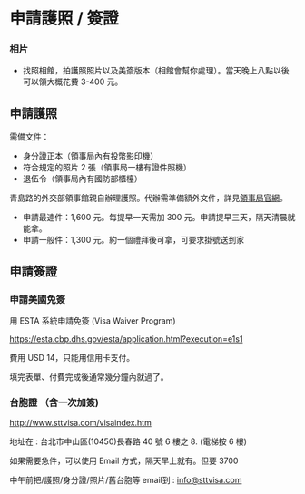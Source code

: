 
# 申請護照 / 簽證

### 相片

* 找照相館，拍護照照片以及美簽版本（相館會幫你處理）。當天晚上八點以後可以領大概花費 3-400 元。

## 申請護照

需備文件：

* 身分證正本（領事局內有投幣影印機）
* 符合規定的照片 2 張（領事局一樓有證件照機）
* 退伍令（領事局內有國防部櫃檯）

青島路的外交部領事館親自辦理護照。代辦需準備額外文件，詳見[領事局官網](http://www.boca.gov.tw/ct.asp?xItem=3935&CtNode=681&mp=1)。

* 申請最速件：1,600 元。每提早一天需加 300 元。申請提早三天，隔天清晨就能拿。
* 申請一般件：1,300 元。約一個禮拜後可拿，可要求掛號送到家

## 申請簽證

### 申請美國免簽

用 ESTA 系統申請免簽 (Visa Waiver Program)

<https://esta.cbp.dhs.gov/esta/application.html?execution=e1s1>

費用 USD 14，只能用信用卡支付。

填完表單、付費完成後通常幾分鐘內就過了。

### 台胞證 （含一次加簽)

<http://www.sttvisa.com/visaindex.htm>

地址在 : 台北市中山區(10450)長春路 40 號 6 樓之 8. (電梯按 6 樓)

如果需要急件，可以使用 Email 方式，隔天早上就有。但要 3700

中午前把/護照/身分證/照片/舊台胞等 email到 : info@sttvisa.com
